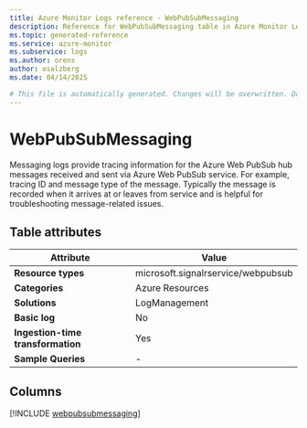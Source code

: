 ```yaml
---
title: Azure Monitor Logs reference - WebPubSubMessaging
description: Reference for WebPubSubMessaging table in Azure Monitor Logs.
ms.topic: generated-reference
ms.service: azure-monitor
ms.subservice: logs
ms.author: orens
author: osalzberg
ms.date: 04/14/2025

# This file is automatically generated. Changes will be overwritten. Do not change this file directly.
---
```


# WebPubSubMessaging

Messaging logs provide tracing information for the Azure Web PubSub hub messages received and sent via Azure Web PubSub service. For example, tracing ID and message type of the message. Typically the message is recorded when it arrives at or leaves from service and is helpful for troubleshooting message-related issues.


## Table attributes

|Attribute|Value|
|---|---|
|**Resource types**|microsoft.signalrservice/webpubsub|
|**Categories**|Azure Resources|
|**Solutions**| LogManagement|
|**Basic log**|No|
|**Ingestion-time transformation**|Yes|
|**Sample Queries**|-|



## Columns
  
[!INCLUDE [webpubsubmessaging](~/reusable-content/ce-skilling/azure/includes/azure-monitor/reference/tables/webpubsubmessaging-include.md)]
